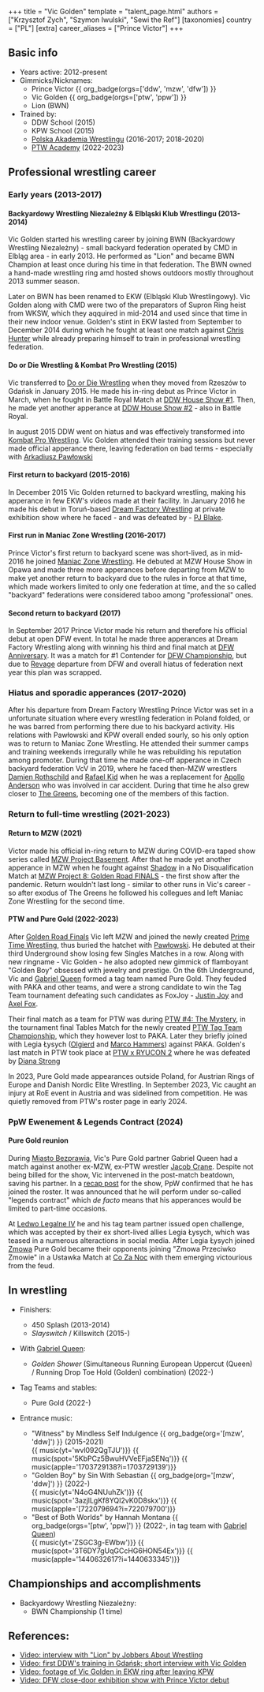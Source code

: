+++
title = "Vic Golden"
template = "talent_page.html"
authors = ["Krzysztof Zych", "Szymon Iwulski", "Sewi the Ref"]
[taxonomies]
country = ["PL"]
[extra]
career_aliases = ["Prince Victor"]
+++

## Basic info

* Years active: 2012-present
* Gimmicks/Nicknames:
  - Prince Victor {{ org_badge(orgs=['ddw', 'mzw', 'dfw']) }}
  - Vic Golden {{ org_badge(orgs=['ptw', 'ppw']) }}
  - Lion (BWN)
* Trained by:
  - DDW School (2015)
  - KPW School (2015)
  - [Polska Akademia Wrestlingu](@/o/paw.md) (2016-2017; 2018-2020)
  - [PTW Academy](@/o/ptw-academy.md) (2022-2023)
 
## Professional wrestling career

### Early years (2013-2017)

#### Backyardowy Wrestling Niezależny & Elbląski Klub Wrestlingu (2013-2014)

Vic Golden started his wrestling career by joining BWN (Backyardowy Wrestling Niezależny) - small backyard federation operated by CMD in Elbląg area - in early 2013. He performed as "Lion" and became BWN Champion at least once during his time in that federation. The BWN owned a hand-made wrestling ring amd hosted shows outdoors mostly throughout 2013 summer season.

Later on BWN has been renamed to EKW (Elbląski Klub Wrestlingowy). Vic Golden along with CMD were two of the preparators of Supron Ring heist from WKSW, which they aqquired in mid-2014 and used since that time in their new indoor venue. Golden's stint in EKW lasted from September to December 2014 during which he fought at least one match against [Chris Hunter](@/w/chris-hunter.md) while already preparing himself to train in professional wrestling federation.

#### Do or Die Wrestling & Kombat Pro Wrestling (2015)

Vic transferred to [Do or Die Wrestling](@/o/ddw.md) when they moved from Rzeszów to Gdańsk in January 2015. He made his in-ring debut as Prince Victor in March, when he fought in Battle Royal Match at [DDW House Show #1](@/e/ddw/2015-03-14-ddw-house-show-1.md). Then, he made yet another apperance at [DDW House Show #2](@/e/ddw/2015-05-02-ddw-house-show-2.md) - also in Battle Royal. 

In august 2015 DDW went on hiatus and was effectively transformed into [Kombat Pro Wrestling](@/o/kpw.md). Vic Golden attended their training sessions but never made official apperance there, leaving federation on bad terms - especially with [Arkadiusz Pawłowski](@/w/pan-pawlowski.md)

#### First return to backyard (2015-2016)

In December 2015 Vic Golden returned to backyard wrestling, making his apperance in few EKW's videos made at their facility. In January 2016 he made his debut in Toruń-based [Dream Factory Wrestling](@/o/dfw.md) at private exhibition show where he faced - and was defeated by - [PJ Blake](@/w/pj-blake.md). 

#### First run in Maniac Zone Wrestling (2016-2017)

Prince Victor's first return to backyard scene was short-lived, as in mid-2016 he joined [Maniac Zone Wrestling](@/o/mzw.md). He debuted at MZW House Show in Opawa and made three more apperances before departing from MZW to make yet another return to backyard due to the rules in force at that time, which made workers limited to only one federation at time, and the so called "backyard" federations were considered taboo among "professional" ones.

#### Second return to backyard (2017)

In September 2017 Prince Victor made his return and therefore his official debut at open DFW event. In total he made three apperances at Dream Factory Wrestling along with winning his third and final match at [DFW Anniversary](@/e/dfw/2017-09-30-dfw-anniversary.md). It was a match for #1 Contender for [DFW Championship](@/c/dfw-championship.md), but due to [Revage](@/w/rafael-kid.md) departure from DFW and overall hiatus of federation next year this plan was scrapped.

### Hiatus and sporadic apperances (2017-2020)

After his departure from Dream Factory Wrestling Prince Victor was set in a unfortunate situation where every wrestling federation in Poland folded, or he was barred from performing there due to his backyard activity. His relations with Pawłowski and KPW overall ended sourly, so his only option was to return to Maniac Zone Wrestling. He attended their summer camps and training weekends irregurally while he was rebuilding his reputation among promoter. 
During that time he made one-off apperance in Czech backyard federation VcV in 2019, where he faced then-MZW wrestlers [Damien Rothschild](@/w/damien-rothschild.md) and [Rafael Kid](@/w/rafael-kid.md) when he was a replacement for [Apollo Anderson](@/w/apollo-anderson.md) who was involved in car accident.
During that time he also grew closer to [The Greens](@/a/the-greens.md), becoming one of the members of this faction.

### Return to full-time wrestling (2021-2023)

#### Return to MZW (2021)

Victor made his official in-ring return to MZW during COVID-era taped show series called [MZW Project Basement](@/e/mzw/2021-03-18-mzw-project-basement-1.md). After that he made yet another apperance in MZW when he fought against [Shadow](@/w/shadow.md) in a No Disqualification Match at [MZW Project 8: Golden Road FINALS](@/e/mzw/2021-08-14-mzw-project-8-golden-road-finals.md) - the first show after the pandemic. Return wouldn't last long - similar to other runs in Vic's career - so after exodus of The Greens he followed his collegues and left Maniac Zone Wrestling for the second time.

#### PTW and Pure Gold (2022-2023)

After [Golden Road Finals](@/e/mzw/2021-08-14-mzw-project-8-golden-road-finals.md) Vic left MZW and joined the newly created [Prime Time Wrestling](@/o/ptw.md), thus buried the hatchet with [Pawłowski](@/w/pan-pawlowski.md). He debuted at their third Underground show losing few Singles Matches in a row. Along with new ringname - Vic Golden - he also adopted new gimmick of flamboyant "Golden Boy" obsessed with jewelry and prestige. On the 6th Underground, Vic and [Gabriel Queen](@/w/gabriel-queen.md) formed a tag team named Pure Gold. They feuded with PAKA and other teams, and were a strong candidate to win the Tag Team tournament defeating such candidates as FoxJoy - [Justin Joy](@/w/justin-joy.md) and [Axel Fox](@/w/axel-fox.md).

Their final match as a team for PTW was during [PTW #4: The Mystery](@/e/ptw/2023-06-25-ptw-4-mystery.md), in the tournament final Tables Match for the newly created [PTW Tag Team Championship](@/c/ptw-tag-team-championship.md), which they however lost to PAKA. Later they briefly joined with Legia Łysych ([Olgierd](@/w/olgierd.md) and [Marco Hammers](@/w/marco-hammers.md)) against PAKA.
Golden's last match in PTW took place at [PTW x RYUCON 2](@/e/ptw/2023-07-16-ptw-x-ryucon.md) where he was defeated by [Diana Strong](@/w/diana-strong.md)

In 2023, Pure Gold made appearances outside Poland, for Austrian Rings of Europe and Danish Nordic Elite Wrestling.
In September 2023, Vic caught an injury at RoE event in Austria and was sidelined from competition. He was quietly removed from PTW's roster page in early 2024.

### PpW Ewenement & Legends Contract (2024)

#### Pure Gold reunion

During [Miasto Bezprawia](@/e/ppw/2024-02-10-ppw-miasto-bezprawia.md), Vic's Pure Gold partner Gabriel Queen had a match against another ex-MZW, ex-PTW wrestler [Jacob Crane](@/w/jacob-crane.md). Despite not being billed for the show, Vic intervened in the post-match beatdown, saving his partner. In a [recap post][mb-recap] for the show, PpW confirmed that he has joined the roster. It was announced that he will perform under so-called "legends contract" which _de facto_ means that his apperances would be limited to part-time occasions. 

At [Ledwo Legalne IV](@/e/ppw/2024-06-08-ppw-ledwo-legalne-4.md) he and his tag team partner issued open challenge, which was accepted by their ex short-lived allies Legia Łysych, which was teased in a numerous alteractions in social media. After Legia Łysych joined [Zmowa](@/a/the-collusion.md) Pure Gold became their opponents joining "Zmowa Przeciwko Zmowie" in a Ustawka Match at [Co Za Noc](@/e/ppw/2024-10-26-ppw-co-za-noc.md) with them emerging victourious from the feud.

[mb-recap]: https://www.facebook.com/OficjalnePPW/posts/pfbid02bKzAWkrtkZrgDNzm2dqBsveZge9LyMY9HHJGb1kY2n29RXNAYuebgopmsS63eKhPl

## In wrestling

* Finishers:
  - 450 Splash (2013-2014)
  - _Slayswitch_ / Killswitch (2015-)

* With [Gabriel Queen](@/w/gabriel-queen.md):
  - _Golden Shower_ (Simultaneous Running European Uppercut (Queen) / Running Drop Toe Hold (Golden) combination) (2022-)

* Tag Teams and stables:
  - Pure Gold (2022-)
 
* Entrance music:
  - "Witness" by Mindless Self Indulgence 
  {{ org_badge(org='[mzw', 'ddw]') }} (2015-2021) <br>
  {{ music(yt='wvl092QgTJU')}}
  {{ music(spot='5KbPCz5BwuHVVeEFjaSENq')}}
  {{ music(apple='1703729138?i=1703729139')}}
  - "Golden Boy" by Sin With Sebastian
  {{ org_badge(org='[mzw', 'ddw]') }} (2022-) <br>
  {{ music(yt='N4oG4NUuhZk')}}
  {{ music(spot='3azjlLgKf8YQI2vK0D8skx')}}
  {{ music(apple='[722079694?i=722079700')}}
  - "Best of Both Worlds" by Hannah Montana
 {{ org_badge(orgs='[ptw', 'ppw]') }} (2022-, in tag team with [Gabriel Queen](@/w/gabriel-queen.md)) <br>
 {{ music(yt='ZSGC3g-EWbw')}}
 {{ music(spot='3T6DY7gUqGCcHG6HON54Ex')}}
 {{ music(apple='1440632617?i=1440633345')}}

## Championships and accomplishments

* Backyardowy Wrestling Niezależny:
  - BWN Championship (1 time)

## References:
* [Video: interview with "Lion" by Jobbers About Wrestling](https://www.youtube.com/watch?v=P_IjOUH3Z6A)
* [Video: first DDW's training in Gdańsk; short interview with Vic Golden](https://www.youtube.com/watch?v=GWLUXuKh4vU)
* [Video: footage of Vic Golden in EKW ring after leaving KPW](https://www.youtube.com/watch?v=-i3MpV8XBfs)
* [Video: DFW close-door exhibition show with Prince Victor debut](https://www.youtube.com/watch?v=-Fa7qIF4c40)

